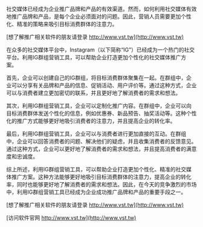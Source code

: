社交媒体已经成为企业推广品牌和产品的有效渠道。然而，如何利用社交媒体有效地推广品牌和产品，是每个企业必须面对的问题。因此，营销人员需要更加个性化、精准的策略来吸引目标消费群体的注意力。

[想了解推广相关软件的朋友请登录 http://www.vst.tw](http://www.vst.tw)

在众多的社交媒体平台中，Instagram（以下简称“IG”）已经成为一个热门的社交平台。利用IG群组营销工具，可以帮助企业打造更加个性化的社交媒体推广方案。

首先，企业可以创建自己的IG群组，将目标消费群体聚集在一起。在群组中，企业可以分享有关品牌和产品的信息、促销活动、用户评价等。通过这种方式，企业可以与消费者建立更加密切的联系，并且更好地了解消费者的需求和想法。

其次，利用IG群组营销工具，企业可以定制化推广内容。在群组中，企业可以向目标消费群体发送个性化的信息，例如优惠券、新品预告、抽奖活动等。这种个性化的推广方式能够更好地吸引消费者的注意力，并且提高企业的转化率。

最后，利用IG群组营销工具，企业可以与消费者进行更加直接的互动。在群组中，企业可以回答消费者的问题、解决他们的疑虑，并且收集消费者的反馈意见。通过这种方式，企业可以更好地了解消费者的需求和想法，并且提高消费者的满意度和忠诚度。

综上所述，利用IG群组营销工具，可以帮助企业打造更加个性化、精准的社交媒体推广方案。这种方法能够更好地吸引目标消费群体的注意力，提高企业的转化率，同时也能够更好地了解消费者的需求和想法。因此，在今天的竞争激烈的市场中，利用IG群组营销工具已经成为企业成功推广品牌和产品的重要手段之一。

[想了解推广相关软件的朋友请登录 http://www.vst.tw](http://www.vst.tw)


[访问软件官网 http://www.vst.tw](http://www.vst.tw)
